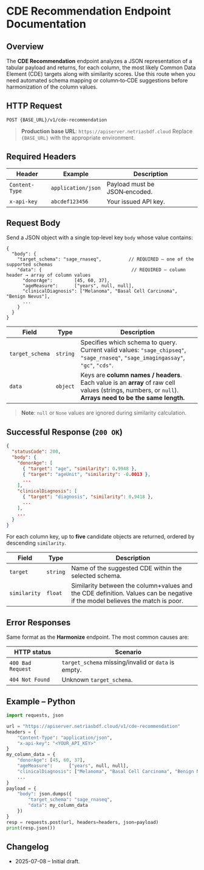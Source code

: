 # CDE Recommendation Endpoint Documentation

## Overview

The **CDE Recommendation** endpoint analyzes a JSON representation of a tabular payload and returns, for each column, the most likely Common Data Element (CDE) targets along with similarity scores. Use this route when you need automated schema mapping or column‑to‑CDE suggestions before harmonization of the column values.

## HTTP Request

```
POST {BASE_URL}/v1/cde-recommendation
```

> **Production base URL**: `https://apiserver.netriasbdf.cloud`
> Replace `{BASE_URL}` with the appropriate environment.

## Required Headers

| Header         | Example            | Description                   |
| -------------- | ------------------ | ----------------------------- |
| `Content-Type` | `application/json` | Payload must be JSON‑encoded. |
| `x-api-key`    | `abcdef123456`     | Your issued API key.          |

## Request Body

Send a JSON object with a single top‑level key `body` whose value contains:

```jsonc
{
  "body": {
    "target_schema": "sage_rnaseq",          // REQUIRED – one of the supported schemas
    "data": {                                 // REQUIRED – column header → array of column values
      "donorAge":        [45, 60, 37],
      "ageMeasure":      ["years", null, null],
      "clinicalDiagnosis": ["Melanoma", "Basal Cell Carcinoma", "Benign Nevus"],
      ...
    }
  }
}
```

| Field           | Type     | Description                                                                                                                                         |
| --------------- | -------- | --------------------------------------------------------------------------------------------------------------------------------------------------- |
| `target_schema` | `string` | Specifies which schema to query. Current valid values: `"sage_chipseq"`, `"sage_rnaseq"`, `"sage_imagingassay"`, `"gc"`, `"cds"`. |
| `data`          | `object` | Keys are **column names / headers**. Each value is an **array** of raw cell values (strings, numbers, or `null`). **Arrays need to be the same length.**         |

> **Note**: `null` or `None` values are ignored during similarity calculation.

## Successful Response (`200 OK`)

```json
{
  "statusCode": 200,
  "body": {
    "donorAge": [
      { "target": "age", "similarity": 0.9948 },
      { "target": "ageUnit", "similarity": -0.0013 },
      ...
    ],
    "clinicalDiagnosis": [
      { "target": "diagnosis", "similarity": 0.9418 },
      ...
    ],
    ...
  }
}
```

For each column key, up to **five** candidate objects are returned, ordered by descending `similarity`.

| Field        | Type     | Description                                                                                                                            |
| ------------ | -------- | -------------------------------------------------------------------------------------------------------------------------------------- |
| `target`     | `string` | Name of the suggested CDE within the selected schema.                                            |
| `similarity` | `float`  | Similarity between the column+values and the CDE definition. Values can be negative if the model believes the match is poor. |

## Error Responses

Same format as the **Harmonize** endpoint. The most common causes are:

| HTTP status       | Scenario                                            |
| ----------------- | --------------------------------------------------- |
| `400 Bad Request` | `target_schema` missing/invalid or `data` is empty. |
| `404 Not Found`   | Unknown `target_schema`.                            |

## Example – Python

```python
import requests, json

url = "https://apiserver.netriasbdf.cloud/v1/cde-recommendation"
headers = {
    "Content-Type": "application/json",
    "x-api-key": "<YOUR_API_KEY>"
}
my_column_data = {
    "donorAge": [45, 60, 37],
    "ageMeasure":      ["years", null, null],
    "clinicalDiagnosis": ["Melanoma", "Basal Cell Carcinoma", "Benign Nevus"],
    ...
}
payload = {
    "body": json.dumps({
        "target_schema": "sage_rnaseq",
        "data": my_column_data
    })
}
resp = requests.post(url, headers=headers, json=payload)
print(resp.json())
```

## Changelog

* 2025-07-08 – Initial draft.


